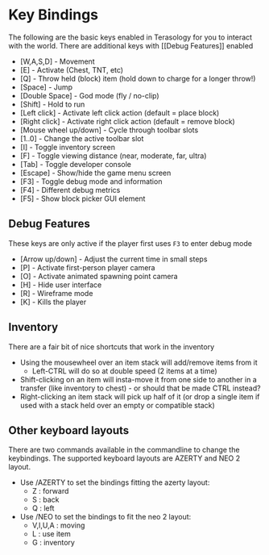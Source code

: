 Key Bindings
===============================

The following are the basic keys enabled in Terasology for you to interact with the world. There are additional keys with [[Debug Features]] enabled

* [W,A,S,D] - Movement
* [E] - Activate (Chest, TNT, etc)
* [Q] - Throw held (block) item (hold down to charge for a longer throw!)
* [Space] - Jump
* [Double Space] - God mode (fly / no-clip)
* [Shift] - Hold to run
* [Left click] - Activate left click action (default = place block)
* [Right click] - Activate right click action (default = remove block)
* [Mouse wheel up/down] - Cycle through toolbar slots
* [1..0] - Change the active toolbar slot
* [I] - Toggle inventory screen
* [F] - Toggle viewing distance (near, moderate, far, ultra)
* [Tab] - Toggle developer console
* [Escape] - Show/hide the game menu screen
* [F3] - Toggle debug mode and information
* [F4] - Different debug metrics
* [F5] - Show block picker GUI element

Debug Features
----------

These keys are only active if the player first uses `F3` to enter debug mode

* [Arrow up/down] - Adjust the current time in small steps
* [P] - Activate first-person player camera
* [O] - Activate animated spawning point camera
* [H] - Hide user interface
* [R] - Wireframe mode
* [K] - Kills the player

Inventory
----------

There are a fair bit of nice shortcuts that work in the inventory

* Using the mousewheel over an item stack will add/remove items from it
    * Left-CTRL will do so at double speed (2 items at a time)
* Shift-clicking on an item will insta-move it from one side to another in a transfer (like inventory to chest) - or should that be made CTRL instead?
* Right-clicking an item stack will pick up half of it (or drop a single item if used with a stack held over an empty or compatible stack)

Other keyboard layouts
----------

There are two commands available in the commandline to change the keybindings. The supported keyboard layouts are AZERTY and NEO 2 layout.

* Use /AZERTY to set the bindings fitting the azerty layout:
   * Z : forward
   * S : back
   * Q : left
* Use /NEO to set the bindings to fit the neo 2 layout:
   * V,I,U,A : moving
   * L : use item
   * G : inventory